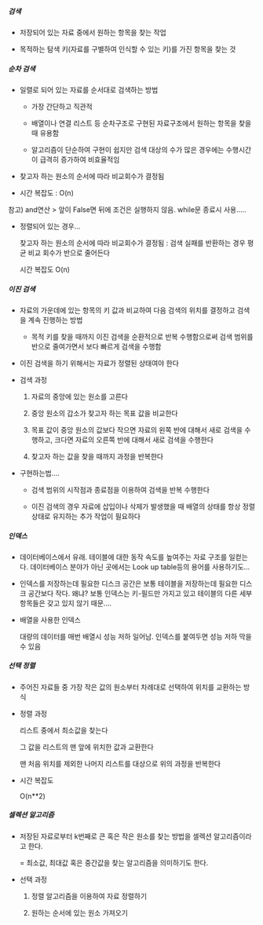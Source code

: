 ##### 검색

- 저장되어 있는 자료 중에서 원하는 항목을 찾는 작업

- 목적하는 탐색 키(자료를 구별하여 인식할 수 있는 키)를 가진 항목을 찾는 것

##### 순차 검색

- 일렬로 되어 있는 자료를 순서대로 검색하는 방법
  
  - 가장 간단하고 직관적
  
  - 배열이나 연결 리스트 등 순차구조로 구현된 자료구조에서 원하는 항목을 찾을 때 유용함
  
  - 알고리즘이 단순하여 구현이 쉽지만 검색 대상의 수가 많은 경우에는 수행시간이 급격히 증가하여 비효율적임

- 찾고자 하는 원소의 순서에 따라 비교회수가 결정됨

- 시간 복잡도 : O(n)

참고) and연산 > 앞이 False면 뒤에 조건은 실행하지 않음. while문 종료시 사용.....

- 정렬되어 있는 경우...
  
  찾고자 하는 원소의 순서에 따라 비교회수가 결정됨 : 검색 실패를 반환하는 경우 평균 비교 회수가 반으로 줄어든다
  
  시간 복잡도 O(n)

##### 이진 검색

- 자료의 가운데에 있는 항목의 키 값과 비교하여 다음 검색의 위치를 결정하고 검색을 계속 진행하는 방법
  
  - 목적 키를 찾을 때까지 이진 검색을 순환적으로 반복 수행함으로써 검색 범위를 반으로 줄여가면서 보다 빠르게 검색을 수행함

- 이진 검색을 하기 위해서는 자료가 정렬된 상태여야 한다

- 검색 과정
  
  1. 자료의 중앙에 있는 원소를 고른다
  
  2. 중앙 원소의 갑소가 찾고자 하는 목표 값을 비교한다
  
  3. 목표 값이 중앙 원소의 값보다 작으면 자료의 왼쪽 반에 대해서 새로 검색을 수행하고, 크다면 자료의 오른쪽 반에 대해서 새로 검색을 수행한다
  
  4. 찾고자 하는 값을 찾을 때까지 과정을 반복한다

- 구현하는법....
  
  - 검색 범위의 시작점과 종료점을 이용하여 검색을 반복 수행한다
  
  - 이진 검색의 경우 자료에 삽입이나 삭제가 발생했을 때 배열의 상태를 항상 정렬 상태로 유지하는 추가 작업이 필요하다

##### 인덱스

- 데이터베이스에서 유래. 테이블에 대한 동작 속도를 높여주는 자료 구조를 일컫는다. 데이터베이스 분야가 아닌 곳에서는 Look up table등의 용어를 사용하기도...

- 인덱스를 저장하는데 필요한 디스크 공간은 보통 테이블을 저장하는데 필요한 디스크 공간보다 작다. 왜냐? 보통 인덱스는 키-필드만 가지고 있고 테이블의 다른 세부 항목들은 갖고 있지 않기 때문....

- 배열을 사용한 인덱스
  
  대량의 데이터를 매번 배열시 성능 저하 일어남. 인덱스를 붙여두면 성능 저하 막을 수 있음

##### 선택 정렬

- 주어진 자료들 중 가장 작은 값의 원소부터 차례대로 선택하여 위치를 교환하는 방식

- 정렬 과정
  
  리스트 중에서 최소값을 찾는다
  
  그 값을 리스트의 맨 앞에 위치한 값과 교환한다
  
  맨 처음 위치를 제외한 나머지 리스트를 대상으로 위의 과정을 반복한다

- 시간 복잡도
  
  O(n**2)

##### 셀렉션 알고리즘

- 저장된 자료로부터 k번째로 큰 혹은 작은 원소를 찾는 방법을 셀렉션 알고리즘이라고 한다.
  
  = 최소값, 최대값 혹은 중간값을 찾는 알고리즘을 의미하기도 한다.

- 선택 과정
  
  1. 정렬 알고리즘을 이용하여 자료 정렬하기
  
  2. 원하는 순서에 있는 원소 가져오기
